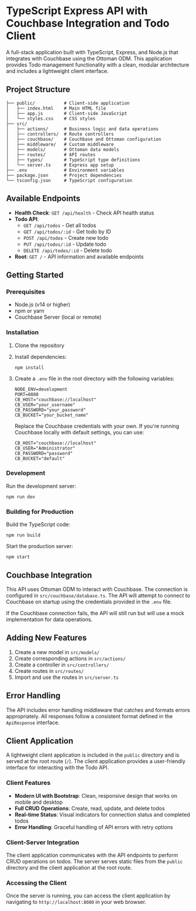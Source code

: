 # TypeScript Express API with Couchbase Integration and Todo Client

A full-stack application built with TypeScript, Express, and Node.js that integrates with Couchbase using the Ottoman ODM. This application provides Todo management functionality with a clean, modular architecture and includes a lightweight client interface.

## Project Structure

```
├── public/           # Client-side application
│   ├── index.html    # Main HTML file
│   ├── app.js        # Client-side JavaScript
│   └── styles.css    # CSS styles
├── src/
│   ├── actions/      # Business logic and data operations
│   ├── controllers/  # Route controllers
│   ├── couchbase/    # Couchbase and Ottoman configuration
│   ├── middleware/   # Custom middleware
│   ├── models/       # Ottoman data models
│   ├── routes/       # API routes
│   ├── types/        # TypeScript type definitions
│   └── server.ts     # Express app setup
├── .env              # Environment variables
├── package.json      # Project dependencies
└── tsconfig.json     # TypeScript configuration
```

## Available Endpoints

- **Health Check**: `GET /api/health` - Check API health status
- **Todo API**:
  - `GET /api/todos` - Get all todos
  - `GET /api/todos/:id` - Get todo by ID
  - `POST /api/todos` - Create new todo
  - `PUT /api/todos/:id` - Update todo
  - `DELETE /api/todos/:id` - Delete todo
- **Root**: `GET /` - API information and available endpoints

## Getting Started

### Prerequisites

- Node.js (v14 or higher)
- npm or yarn
- Couchbase Server (local or remote)

### Installation

1. Clone the repository
2. Install dependencies:
   ```
   npm install
   ```
3. Create a `.env` file in the root directory with the following variables:
   ```
   NODE_ENV=development
   PORT=8080
   CB_HOST="couchbase://localhost"
   CB_USER="your_username"
   CB_PASSWORD="your_password"
   CB_BUCKET="your_bucket_name"
   ```
   
   Replace the Couchbase credentials with your own. If you're running Couchbase locally with default settings, you can use:
   ```
   CB_HOST="couchbase://localhost"
   CB_USER="Administrator"
   CB_PASSWORD="password"
   CB_BUCKET="default"
   ```

### Development

Run the development server:

```
npm run dev
```

### Building for Production

Build the TypeScript code:

```
npm run build
```

Start the production server:

```
npm start
```

## Couchbase Integration

This API uses Ottoman ODM to interact with Couchbase. The connection is configured in `src/couchbase/database.ts`. The API will attempt to connect to Couchbase on startup using the credentials provided in the `.env` file.

If the Couchbase connection fails, the API will still run but will use a mock implementation for data operations.

## Adding New Features

1. Create a new model in `src/models/`
2. Create corresponding actions in `src/actions/`
3. Create a controller in `src/controllers/`
4. Create routes in `src/routes/`
5. Import and use the routes in `src/server.ts`

## Error Handling

The API includes error handling middleware that catches and formats errors appropriately. All responses follow a consistent format defined in the `ApiResponse` interface.

## Client Application

A lightweight client application is included in the `public` directory and is served at the root route (`/`). The client application provides a user-friendly interface for interacting with the Todo API.

### Client Features

- **Modern UI with Bootstrap**: Clean, responsive design that works on mobile and desktop
- **Full CRUD Operations**: Create, read, update, and delete todos
- **Real-time Status**: Visual indicators for connection status and completed todos
- **Error Handling**: Graceful handling of API errors with retry options

### Client-Server Integration

The client application communicates with the API endpoints to perform CRUD operations on todos. The server serves static files from the `public` directory and the client application at the root route.

### Accessing the Client

Once the server is running, you can access the client application by navigating to `http://localhost:8080` in your web browser.
